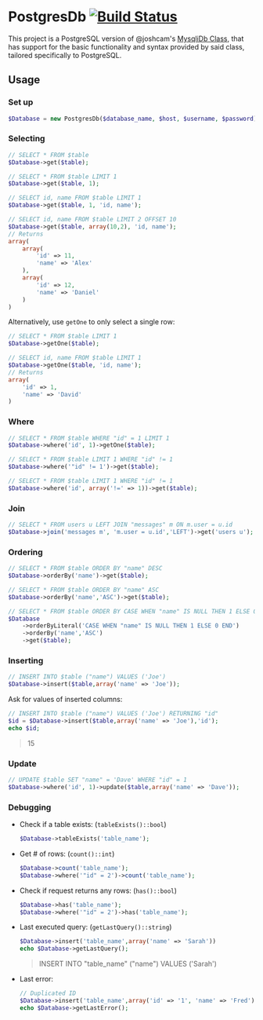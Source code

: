 <h1>PostgresDb <a href="https://travis-ci.org/SeinopSys/PHP-PostgreSQL-Database-Class"><img alt="Build Status" src="https://travis-ci.org/SeinopSys/PHP-PostgreSQL-Database-Class.svg"></a></h1>

This project is a PostgreSQL version of @joshcam's [MysqliDb Class](https://github.com/joshcam/PHP-MySQLi-Database-Class), that has support for the basic functionality and syntax provided by said class, tailored specifically to PostgreSQL.

## Usage
### Set up
```php
$Database = new PostgresDb($database_name, $host, $username, $password);
```
### Selecting
```php
// SELECT * FROM $table
$Database->get($table);

// SELECT * FROM $table LIMIT 1
$Database->get($table, 1);

// SELECT id, name FROM $table LIMIT 1
$Database->get($table, 1, 'id, name');

// SELECT id, name FROM $table LIMIT 2 OFFSET 10
$Database->get($table, array(10,2), 'id, name');
// Returns
array(
    array(
        'id' => 11,
        'name' => 'Alex'
    ),
    array(
        'id' => 12,
        'name' => 'Daniel'
    )
)
```
Alternatively, use `getOne` to only select a single row:
```php
// SELECT * FROM $table LIMIT 1
$Database->getOne($table);

// SELECT id, name FROM $table LIMIT 1
$Database->getOne($table, 'id, name');
// Returns
array(
    'id' => 1,
    'name' => 'David'
)
```
### Where
```php
// SELECT * FROM $table WHERE "id" = 1 LIMIT 1
$Database->where('id', 1)->getOne($table);

// SELECT * FROM $table LIMIT 1 WHERE "id" != 1
$Database->where('"id" != 1')->get($table);

// SELECT * FROM $table LIMIT 1 WHERE "id" != 1
$Database->where('id', array('!=' => 1))->get($table);
```
### Join
```php
// SELECT * FROM users u LEFT JOIN "messages" m ON m.user = u.id
$Database->join('messages m', 'm.user = u.id','LEFT')->get('users u');
```
### Ordering
```php
// SELECT * FROM $table ORDER BY "name" DESC
$Database->orderBy('name')->get($table);

// SELECT * FROM $table ORDER BY "name" ASC
$Database->orderBy('name','ASC')->get($table);

// SELECT * FROM $table ORDER BY CASE WHEN "name" IS NULL THEN 1 ELSE 0 END DESC, "name" ASC
$Database
    ->orderByLiteral('CASE WHEN "name" IS NULL THEN 1 ELSE 0 END')
    ->orderBy('name','ASC')
    ->get($table);
```
### Inserting
```php
// INSERT INTO $table ("name") VALUES ('Joe')
$Database->insert($table,array('name' => 'Joe'));
```
Ask for values of inserted columns:
```php
// INSERT INTO $table ("name") VALUES ('Joe') RETURNING "id"
$id = $Database->insert($table,array('name' => 'Joe'),'id');
echo $id;
```

>15

### Update
```php
// UPDATE $table SET "name" = 'Dave' WHERE "id" = 1
$Database->where('id', 1)->update($table,array('name' => 'Dave'));
```

### Debugging
 - Check if a table exists: (`tableExists()::bool`)
   ```php
   $Database->tableExists('table_name');
   ```
 - Get # of rows: (`count()::int`)
   ```php
   $Database->count('table_name');
   $Database->where('"id" = 2')->count('table_name');
 - Check if request returns any rows: (`has()::bool`)
   ```php
   $Database->has('table_name');
   $Database->where('"id" = 2')->has('table_name');
   ```
 - Last executed query: (`getLastQuery()::string`)
   ```php
   $Database->insert('table_name',array('name' => 'Sarah'))
   echo $Database->getLastQuery();
   ```

   >INSERT INTO "table_name" ("name") VALUES ('Sarah')

 - Last error:
   ```php
   // Duplicated ID
   $Database->insert('table_name',array('id' => '1', 'name' => 'Fred'))
   echo $Database->getLastError();
   ```
